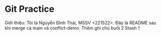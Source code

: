 # Git Practice
Giới thiệu: Tôi là Nguyễn Đình Thái, MSSV <221522>.
Đây là README sau khi merge cả main và conflict-demo.
Thêm ghi chú buổi 2
Stash 1
